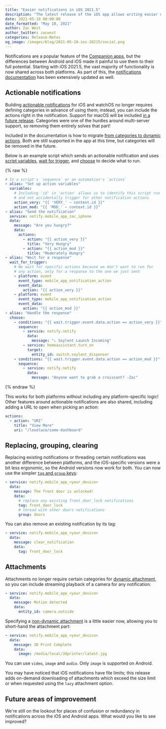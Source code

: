 ```yaml
---
title: "Easier notifications in iOS 2021.5"
description: "The latest release of the iOS app allows writing easier notifications for both mobile apps."
date: 2021-05-10 00:00:00
date_formatted: "May 10, 2021"
author: Zac West
author_twitter: zacwest
categories: Release-Notes
og_image: /images/blog/2021-05-10-ios-20215/social.png
---
```


Notifications are a popular feature of the [Companion apps](https://companion.home-assistant.io), but the differences between Android and iOS made it painful to use them to their full potential. Starting with iOS 2021.5, the vast majority of functionality is now shared across both platforms. As part of this, the [notifications documentation](https://companion.home-assistant.io/docs/notifications/notifications-basic/) has been extensively updated as well.

## Actionable notifications

Building [actionable notifications](https://companion.home-assistant.io/docs/notifications/actionable-notifications) for iOS and watchOS no longer requires defining categories in advance of using them; instead, you can include the actions right in the notification. Support for macOS will be included [in a future release](https://github.com/home-assistant/iOS/issues/1592). Categories were one of the hurdles around multi-server support, so removing them entirely solves that part!

Included in the documentation is how to migrate [from categories to dynamic actions](https://companion.home-assistant.io/docs/notifications/actionable-notifications#migrating-from-ios-20214-and-earlier). Both are still supported in the app at this time, but categories will be removed in the future.

Below is an example script which sends an actionable notification and uses [script variables](/docs/scripts/#variables), [wait for trigger](/docs/scripts/#wait-for-trigger), and [choose](/docs/scripts/#choose-a-group-of-actions) to decide what to run.

{% raw %}

```yaml
# In a script's `sequence` or an automation's `actions`
- alias: "Set up action variables"
  variables:
    # Including 'id' in 'action' allows us to identify this script run
    # and not accidentally trigger for other notification actions
    action_very: "{{ 'VERY_' ~ context.id }}"
    action_mod: "{{ 'MOD_' ~ context.id }}"
- alias: "Send the notification"
  service: notify.mobile_app_zac_iphone
  data:
    message: "Are you hungry?"
    data:
      actions:
        - action: "{{ action_very }}"
          title: "Very Hungry"
        - action: "{{ action_mod }}"
          title: "Moderately Hungry"
- alias: "Wait for a response"
  wait_for_trigger:
    # We wait for specific actions because we don't want to run for 
    # any action, only for a response to the one we just sent
    - platform: event
      event_type: mobile_app_notification_action
      event_data:
        action: "{{ action_very }}"
    - platform: event
      event_type: mobile_app_notification_action
      event_data:
        action: "{{ action_mod }}"
- alias: "Handle the response"
  choose:
    - conditions: "{{ wait.trigger.event.data.action == action_very }}"
      sequence:
        - service: notify.notify
          data:
            message: "⚠️ Soylent Launch Incoming"
        - service: homeassistant.turn_on
          target:
            entity_id: switch.soylent_dispenser
    - conditions: "{{ wait.trigger.event.data.action == action_mod }}"
      sequence:
        - service: notify.notify
          data:
            message: "Anyone want to grab a croissant? -Zac"
```

{% endraw %}

This works for both platforms without including any platform-specific logic! Other features around actionable notifications are also shared, including adding a URL to open when picking an action:

```yaml
actions:
  - action: "URI"
    title: "View More"
    uri: "/lovelace/some-dashboard"
```

## Replacing, grouping, clearing

Replacing existing notifications or threading certain notifications was another difference between platforms, and the iOS-specific versions were a bit less ergonomic, so the Android versions now work for both. You can now use the simpler [`tag` and `group` keys](https://companion.home-assistant.io/docs/notifications/notifications-basic):

```yaml
- service: notify.mobile_app_<your_device>
  data:
    message: The front door is unlocked!
    data:
      # replace any existing front_door_lock notifications
      tag: front_door_lock
      # thread with other doors notifications
      group: doors
```

You can also remove an existing notification by its tag:

```yaml
- service: notify.mobile_app_<your_device>
  data:
    message: clear_notification
    data:
      tag: front_door_lock
```

## Attachments

Attachments no longer require certain categories for [dynamic attachment](https://companion.home-assistant.io/docs/notifications/dynamic-content), so you can include streaming playback of a camera for any notification:

```yaml
- service: notify.mobile_app_<your_device>
  data:
    message: Motion detected
    data:
      entity_id: camera.outside
```

Specifying a [non-dynamic attachment](https://companion.home-assistant.io/docs/notifications/notification-attachments) is a little easier now, allowing you to short-hand the attachment part:

```yaml
- service: notify.mobile_app_<your_device>
  data:
    message: 3D Print Complete
    data:
      image: /media/local/3dprinter/latest.jpg
```

You can use `video`, `image` and `audio`. Only `image` is supported on Android.

You may have noticed that iOS notifications have file limits; this release adds on-demand downloading of attachments which exceed the size limit or when requested using the `lazy` attachment option.

## Future areas of improvement

We're still on the lookout for places of confusion or redundancy in notifications across the iOS and Android apps. What would you like to see improved?
